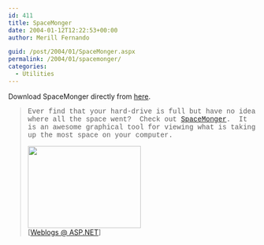 ```yaml
---
id: 411
title: SpaceMonger
date: 2004-01-12T12:22:53+00:00
author: Merill Fernando

guid: /post/2004/01/SpaceMonger.aspx
permalink: /2004/01/spacemonger/
categories:
  - Utilities
---
```

<body xmlns="http://www.w3.org/1999/xhtml">
    <div class="Section1">
        <p>
            Download SpaceMonger directly from <a href="http://www.simtel.net/product.download.php?id=18198&amp;url=ftp%3A%2F%2Fsunsite.ust.hk%2Fpub%2Fsimtelnet%2Fwin95%2Fdiskutl%2Fspmn140.zip&amp;mirrorsite=Hong+Kong&amp;x=0&amp;SiteID=simtel.net">here</a>.&#160;
        </p>
        <blockquote style='margin-top:5.0pt;margin-bottom:5.0pt'> 
        <p>
            <span style=';font-family: "Courier New"'>Ever find that your hard-drive is full but
            have no idea where all the space went?&#160; Check out <a href="http://www.werkema.com/software/spacemonger.html" title="http://www.werkema.com/software/spacemonger.html">SpaceMonger</a>.&#160;
            It is an awesome graphical tool for viewing what is taking up the most space on your
            computer.&#160;</span>
        </p>
        <p class="MsoNormal">
            <a href="http://www.werkema.com/software/spacemonger.html" target="_blank"><span style='text-decoration:none'><img border="0" width="229" height="166" id="_x0000_i1025" src="http://www.werkema.com/img/scrnshot/spacemonger-small.gif" /></span></a><img border="0" width="1" height="1" id="_x0000_i1026" src="http://weblogs.asp.net/jeffwids/aggbug/57577.aspx" />
            <br />
            [<a href="http://weblogs.asp.net/jeffwids/archive/2004/01/11/57577.aspx">Weblogs @
            ASP.NET</a>]
        </p>
        </blockquote>
    </div>
</body>